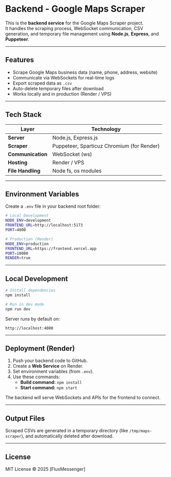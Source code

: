 # Backend - Google Maps Scraper

This is the **backend service** for the Google Maps Scraper project.  
It handles the scraping process, WebSocket communication, CSV generation, and temporary file management using **Node.js**, **Express**, and **Puppeteer**.

---

## Features

- Scrape Google Maps business data (name, phone, address, website)
- Communicate via WebSockets for real-time logs
- Export scraped data as `.csv`
- Auto-delete temporary files after download
- Works locally and in production (Render / VPS)

---

## Tech Stack

| Layer | Technology |
|--------|-------------|
| **Server** | Node.js, Express.js |
| **Scraper** | Puppeteer, Sparticuz Chromium (for Render) |
| **Communication** | WebSocket (ws) |
| **Hosting** | Render / VPS |
| **File Handling** | Node fs, os modules |

---

## Environment Variables

Create a `.env` file in your backend root folder:

```bash
# Local Development
NODE_ENV=development
FRONTEND_URL=http://localhost:5173
PORT=4000

# Production (Render)
NODE_ENV=production
FRONTEND_URL=https://frontend.vercel.app
PORT=10000
RENDER=true
```

---

## Local Development

```bash
# Install dependencies
npm install

# Run in dev mode
npm run dev
```

Server runs by default on:
```
http://localhost:4000
```

---

## Deployment (Render)

1. Push your backend code to GitHub.
2. Create a **Web Service** on Render.
3. Set environment variables (from `.env`).
4. Use these commands:
   - **Build command:** `npm install`
   - **Start command:** `npm start`

The backend will serve WebSockets and APIs for the frontend to connect.

---

## Output Files

Scraped CSVs are generated in a temporary directory (like `/tmp/maps-scraper`), and automatically deleted after download.

---

## License

MIT License © 2025 [FluxMessenger]
